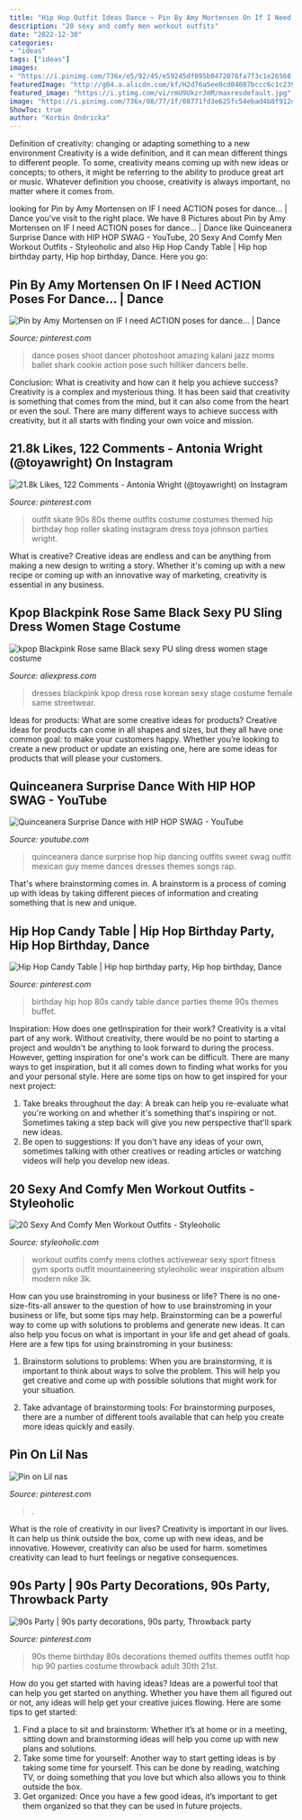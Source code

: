 ```yaml
---
title: "Hip Hop Outfit Ideas Dance ~ Pin By Amy Mortensen On If I Need Action Poses For Dance..."
description: "20 sexy and comfy men workout outfits"
date: "2022-12-30"
categories:
- "ideas"
tags: ["ideas"]
images:
- "https://i.pinimg.com/736x/e5/92/45/e59245df095b0472076fa7f3c1e26568.jpg"
featuredImage: "http://g04.a.alicdn.com/kf/H2d76a5ee0cd04087bccc6c1c23908303O.jpg"
featured_image: "https://i.ytimg.com/vi/rmU9UkzrJmM/maxresdefault.jpg"
image: "https://i.pinimg.com/736x/08/77/1f/08771fd3e625fc54ebad4b8f912daeff.jpg"
ShowToc: true
author: "Korbin Ondricka"
---
```



Definition of creativity: changing or adapting something to a new environment
Creativity is a wide definition, and it can mean different things to different people. To some, creativity means coming up with new ideas or concepts; to others, it might be referring to the ability to produce great art or music. Whatever definition you choose, creativity is always important, no matter where it comes from.

	

		
looking for Pin by Amy Mortensen on IF I need ACTION poses for dance... | Dance you've visit to the right place. We have 8 Pictures about Pin by Amy Mortensen on IF I need ACTION poses for dance... | Dance like Quinceanera Surprise Dance with HIP HOP SWAG - YouTube, 20 Sexy And Comfy Men Workout Outfits - Styleoholic and also Hip Hop Candy Table | Hip hop birthday party, Hip hop birthday, Dance. Here you go:
		
    
## Pin By Amy Mortensen On IF I Need ACTION Poses For Dance... | Dance

<img loading=lazy src="https://i.pinimg.com/736x/82/04/07/820407ac6bc72655b8935966b4a110d9.jpg" onerror="this.onerror=null;this.src='https://tse4.mm.bing.net/th?id=OIP.YngHmHzQJg8i3PR7IW-AcQHaK5&amp;pid=15.1';" alt="Pin by Amy Mortensen on IF I need ACTION poses for dance... | Dance">

_Source: pinterest.com_

>dance poses shoot dancer photoshoot amazing kalani jazz moms ballet shark cookie action pose such hilliker dancers belle. 

	

Conclusion: What is creativity and how can it help you achieve success?
Creativity is a complex and mysterious thing. It has been said that creativity is something that comes from the mind, but it can also come from the heart or even the soul. There are many different ways to achieve success with creativity, but it all starts with finding your own voice and mission.

    
## 21.8k Likes, 122 Comments - Antonia Wright (@toyawright) On Instagram

<img loading=lazy src="https://i.pinimg.com/736x/e5/92/45/e59245df095b0472076fa7f3c1e26568.jpg" onerror="this.onerror=null;this.src='https://tse1.mm.bing.net/th?id=OIP.mCcuIoibbfGPW4jyqkbroAHaHa&amp;pid=15.1';" alt="21.8k Likes, 122 Comments - Antonia Wright (@toyawright) on Instagram">

_Source: pinterest.com_

>outfit skate 90s 80s theme outfits costume costumes themed hip birthday hop roller skating instagram dress toya johnson parties wright. 

	

What is creative?
Creative ideas are endless and can be anything from making a new design to writing a story. Whether it's coming up with a new recipe or coming up with an innovative way of marketing, creativity is essential in any business.

    
## Kpop Blackpink Rose Same Black Sexy PU Sling Dress Women Stage Costume

<img loading=lazy src="http://g04.a.alicdn.com/kf/H2d76a5ee0cd04087bccc6c1c23908303O.jpg" onerror="this.onerror=null;this.src='https://tse4.mm.bing.net/th?id=OIP.Kvp6Ueyb-p4WzscuIuFfIwHaKI&amp;pid=15.1';" alt="kpop Blackpink Rose same Black sexy PU sling dress women stage costume">

_Source: aliexpress.com_

>dresses blackpink kpop dress rose korean sexy stage costume female same streetwear. 

	

Ideas for products: What are some creative ideas for products?
Creative ideas for products can come in all shapes and sizes, but they all have one common goal: to make your customers happy. Whether you’re looking to create a new product or update an existing one, here are some ideas for products that will please your customers.

    
## Quinceanera Surprise Dance With HIP HOP SWAG - YouTube

<img loading=lazy src="https://i.ytimg.com/vi/rmU9UkzrJmM/maxresdefault.jpg" onerror="this.onerror=null;this.src='https://tse4.mm.bing.net/th?id=OIP.fgo6sre5ThXSDTaPW3eWfwHaEK&amp;pid=15.1';" alt="Quinceanera Surprise Dance with HIP HOP SWAG - YouTube">

_Source: youtube.com_

>quinceanera dance surprise hop hip dancing outfits sweet swag outfit mexican guy meme dances dresses themes songs rap. 

	

That's where brainstorming comes in. A brainstorm is a process of coming up with ideas by taking different pieces of information and creating something that is new and unique.

    
## Hip Hop Candy Table | Hip Hop Birthday Party, Hip Hop Birthday, Dance

<img loading=lazy src="https://i.pinimg.com/736x/ce/7d/ec/ce7dec05cb31797d8cb79a2999d7cfde--s-theme-music-party.jpg" onerror="this.onerror=null;this.src='https://tse3.mm.bing.net/th?id=OIP.ZEsn86TF2kbYFRcVH01LZwHaE7&amp;pid=15.1';" alt="Hip Hop Candy Table | Hip hop birthday party, Hip hop birthday, Dance">

_Source: pinterest.com_

>birthday hip hop 80s candy table dance parties theme 90s themes buffet. 

	

Inspiration: How does one getInspiration for their work?
Creativity is a vital part of any work. Without creativity, there would be no point to starting a project and wouldn't be anything to look forward to during the process. However, getting inspiration for one's work can be difficult. There are many ways to get inspiration, but it all comes down to finding what works for you and your personal style. Here are some tips on how to get inspired for your next project: 
1) Take breaks throughout the day: A break can help you re-evaluate what you're working on and whether it's something that's inspiring or not. Sometimes taking a step back will give you new perspective that'll spark new ideas. 
2) Be open to suggestions: If you don't have any ideas of your own, sometimes talking with other creatives or reading articles or watching videos will help you develop new ideas.

    
## 20 Sexy And Comfy Men Workout Outfits - Styleoholic

<img loading=lazy src="http://i.styleoholic.com/2016/02/sexy-and-comfy-men-workout-outfits-17.jpg" onerror="this.onerror=null;this.src='https://tse1.mm.bing.net/th?id=OIP.bqCpIEQChQ6cd567qnRX5gHaM2&amp;pid=15.1';" alt="20 Sexy And Comfy Men Workout Outfits - Styleoholic">

_Source: styleoholic.com_

>workout outfits comfy mens clothes activewear sexy sport fitness gym sports outfit mountaineering styleoholic wear inspiration album modern nike 3k. 

	

How can you use brainstroming in your business or life?
There is no one-size-fits-all answer to the question of how to use brainstroming in your business or life, but some tips may help. Brainstorming can be a powerful way to come up with solutions to problems and generate new ideas. It can also help you focus on what is important in your life and get ahead of goals. Here are a few tips for using brainstroming in your business: 
1. Brainstorm solutions to problems: When you are brainstorming, it is important to think about ways to solve the problem. This will help you get creative and come up with possible solutions that might work for your situation. 

2. Take advantage of brainstorming tools: For brainstorming purposes, there are a number of different tools available that can help you create more ideas quickly and easily.

    
## Pin On Lil Nas

<img loading=lazy src="https://i.pinimg.com/736x/08/77/1f/08771fd3e625fc54ebad4b8f912daeff.jpg" onerror="this.onerror=null;this.src='https://tse1.mm.bing.net/th?id=OIP.skVvRf7BKZTJZE1Y8bG8lAHaNK&amp;pid=15.1';" alt="Pin on Lil nas">

_Source: pinterest.com_

>. 

	

What is the role of creativity in our lives?
Creativity is important in our lives. It can help us think outside the box, come up with new ideas, and be innovative. However, creativity can also be used for harm. sometimes creativity can lead to hurt feelings or negative consequences.

    
## 90s Party | 90s Party Decorations, 90s Party, Throwback Party

<img loading=lazy src="https://i.pinimg.com/736x/a1/a0/02/a1a002d20d2a24c72f54e6537e13da2f.jpg" onerror="this.onerror=null;this.src='https://tse3.mm.bing.net/th?id=OIP.xsdQQyoGxFghljxIo-cQAAAAAA&amp;pid=15.1';" alt="90s Party | 90s party decorations, 90s party, Throwback party">

_Source: pinterest.com_

>90s theme birthday 80s decorations themed outfits themes outfit hop hip 90 parties costume throwback adult 30th 21st. 

	

How do you get started with having ideas?
Ideas are a powerful tool that can help you get started on anything. Whether you have them all figured out or not, any ideas will help get your creative juices flowing. Here are some tips to get started: 
1. Find a place to sit and brainstorm: Whether it’s at home or in a meeting, sitting down and brainstorming ideas will help you come up with new plans and solutions. 
2. Take some time for yourself: Another way to start getting ideas is by taking some time for yourself. This can be done by reading, watching TV, or doing something that you love but which also allows you to think outside the box. 
3. Get organized: Once you have a few good ideas, it’s important to get them organized so that they can be used in future projects.

